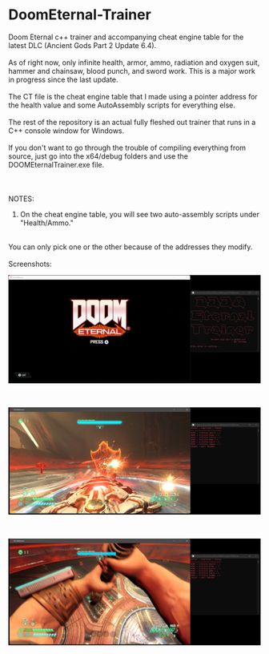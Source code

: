 # DoomEternal-Trainer
Doom Eternal c++ trainer and accompanying cheat engine table for the latest DLC (Ancient Gods Part 2 Update 6.4).
<br>
<br>
As of right now, only infinite health, armor, ammo, radiation and oxygen suit, hammer and chainsaw, blood punch, and sword  work.  This is a major work in progress since the last update.
<br>
<br>
The CT file is the cheat engine table that I made using a pointer address for the health value and some AutoAssembly scripts for everything else.
<br>
<br>
The rest of the repository is an actual fully fleshed out trainer that runs in a C++ console window for Windows.
<br>
<br>
If you don't want to go through the trouble of compiling everything from source, just go into the x64/debug folders and use the DOOMEternalTrainer.exe file.
<br>
<br>
<br>
<br>
NOTES:
<br>
1. On the cheat engine table, you will see two auto-assembly scripts under "Health/Ammo."
<br>
You can only pick one or the other because of the addresses they modify.
<br>
<br>
Screenshots:

<p align="center">
  <img src="./screenshots/1.PNG" />
</p>
<br>
<p align="center">
  <img src="./screenshots/2.PNG" />
</p>
<br>
<p align="center">
  <img src="./screenshots/3.PNG" />
</p>